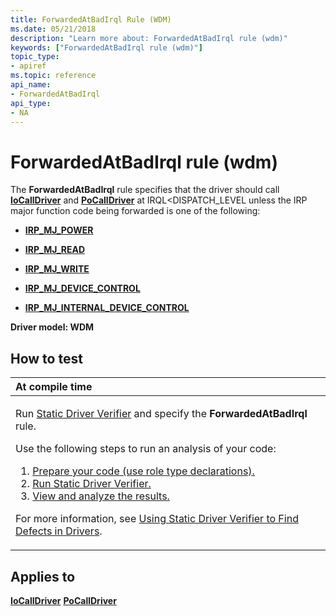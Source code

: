 ```yaml
---
title: ForwardedAtBadIrql Rule (WDM)
ms.date: 05/21/2018
description: "Learn more about: ForwardedAtBadIrql rule (wdm)"
keywords: ["ForwardedAtBadIrql rule (wdm)"]
topic_type:
- apiref
ms.topic: reference
api_name:
- ForwardedAtBadIrql
api_type:
- NA
---
```


# ForwardedAtBadIrql rule (wdm)


The **ForwardedAtBadIrql** rule specifies that the driver should call [**IoCallDriver**](/windows-hardware/drivers/ddi/wdm/nf-wdm-iocalldriver) and [**PoCallDriver**](/windows-hardware/drivers/ddi/ntifs/nf-ntifs-pocalldriver) at IRQL&lt;DISPATCH\_LEVEL unless the IRP major function code being forwarded is one of the following:

-   [**IRP\_MJ\_POWER**](../kernel/irp-mj-power.md)

-   [**IRP\_MJ\_READ**](../kernel/irp-mj-read.md)

-   [**IRP\_MJ\_WRITE**](../kernel/irp-mj-write.md)

-   [**IRP\_MJ\_DEVICE\_CONTROL**](../kernel/irp-mj-device-control.md)

-   [**IRP\_MJ\_INTERNAL\_DEVICE\_CONTROL**](../kernel/irp-mj-internal-device-control.md)

**Driver model: WDM**

## How to test

<table>
<colgroup>
<col width="100%" />
</colgroup>
<thead>
<tr class="header">
<th align="left">At compile time</th>
</tr>
</thead>
<tbody>
<tr class="odd">
<td align="left"><p>Run <a href="/windows-hardware/drivers/devtest/static-driver-verifier" data-raw-source="[Static Driver Verifier](./static-driver-verifier.md)">Static Driver Verifier</a> and specify the <strong>ForwardedAtBadIrql</strong> rule.</p>
Use the following steps to run an analysis of your code:
<ol>
<li><a href="/windows-hardware/drivers/devtest/using-static-driver-verifier-to-find-defects-in-drivers#preparing-your-source-code" data-raw-source="[Prepare your code (use role type declarations).](./using-static-driver-verifier-to-find-defects-in-drivers.md#preparing-your-source-code)">Prepare your code (use role type declarations).</a></li>
<li><a href="/windows-hardware/drivers/devtest/using-static-driver-verifier-to-find-defects-in-drivers#running-static-driver-verifier" data-raw-source="[Run Static Driver Verifier.](./using-static-driver-verifier-to-find-defects-in-drivers.md#running-static-driver-verifier)">Run Static Driver Verifier.</a></li>
<li><a href="/windows-hardware/drivers/devtest/using-static-driver-verifier-to-find-defects-in-drivers#viewing-and-analyzing-the-results" data-raw-source="[View and analyze the results.](./using-static-driver-verifier-to-find-defects-in-drivers.md#viewing-and-analyzing-the-results)">View and analyze the results.</a></li>
</ol>
<p>For more information, see <a href="/windows-hardware/drivers/devtest/using-static-driver-verifier-to-find-defects-in-drivers" data-raw-source="[Using Static Driver Verifier to Find Defects in Drivers](./using-static-driver-verifier-to-find-defects-in-drivers.md)">Using Static Driver Verifier to Find Defects in Drivers</a>.</p></td>
</tr>
</tbody>
</table>

## Applies to

[**IoCallDriver**](/windows-hardware/drivers/ddi/wdm/nf-wdm-iocalldriver)
[**PoCallDriver**](/windows-hardware/drivers/ddi/ntifs/nf-ntifs-pocalldriver)
